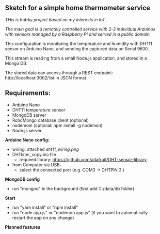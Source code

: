 
**Sketch for a simple home thermometer service**
-
*THis is hobby project based on my interests in IoT.*

*The main goal is a remotely controlled service with 2-3 individual Arduinos with sensors managed by a Raspberry Pi and served in a public domain.*

This configuration is monitoring the temperature and humidity with DHT11 sensor on Arduino Nano, and sending the captured data on Serial 9600.

This stream is reading from a small Node.js application, and stored in a Mongo DB.

The stored data can access through a REST endpoint: http://localhost:3002/list in JSON format.

**Requirements:**
-
- Arduino Nano
- DHT11 temperature sensor
- MongoDB server
- RoboMongo database client (optional)
- nodemom (optional: npm install -g nodemon)
- Node.js server


**Arduino Nano config:**
- wiring: attached *dht11_wiring.png*
- DHTtster_copy.ino file
    * required library: https://github.com/adafruit/DHT-sensor-library
- from Computer via USB:
    * select the connected port (e.g. COM3 -> DHTPIN 3 )

**MongoDB config**
- run "mongod" in the background (first add C:/data/db folder)

**Start**
- run "yarn install" or "npm install"
- run "node app.js" or "nodemon app.js" (if you want to automatically restart the app on any change)

**Planned features**
